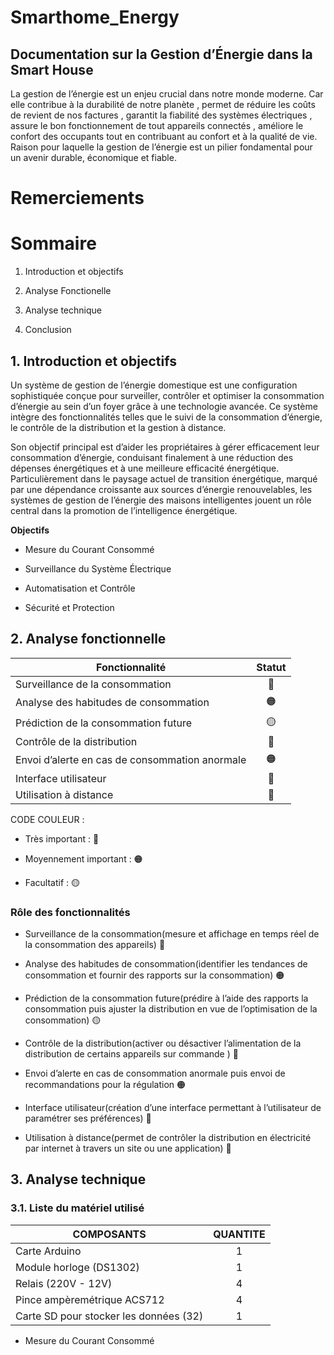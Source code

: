 # Smarthome_Energy

## Documentation sur la Gestion d’Énergie dans la Smart House
La gestion de l’énergie est un enjeu crucial dans notre monde moderne. Car elle contribue à la durabilité de notre planète , permet de réduire les coûts de revient de nos factures , garantit la fiabilité des systèmes électriques , assure le bon fonctionnement de tout appareils connectés , améliore le confort des occupants tout en  contribuant au confort et à la qualité de vie. Raison pour laquelle  la gestion de l’énergie est un pilier fondamental pour un avenir durable, économique et fiable.

# Remerciements



# Sommaire 

   1. Introduction et objectifs 

   2. Analyse Fonctionelle 

   3. Analyse technique

   4. Conclusion
      
## 1. Introduction et objectifs 

Un système de gestion de l’énergie domestique est une configuration sophistiquée conçue pour surveiller, contrôler et optimiser la consommation d’énergie au sein d’un foyer grâce à une technologie avancée. Ce système intègre des fonctionnalités telles que le suivi de la consommation d’énergie, le contrôle de la distribution et la gestion à distance.  
  
Son objectif principal est d’aider les propriétaires à gérer efficacement leur consommation d’énergie, conduisant finalement à une réduction des dépenses énergétiques et à une meilleure efficacité énergétique. Particulièrement dans le paysage actuel de transition énergétique, marqué par une dépendance croissante aux sources d’énergie renouvelables, les systèmes de gestion de l’énergie des maisons intelligentes jouent un rôle central dans la promotion de l’intelligence énergétique.

**Objectifs**

* Mesure du Courant Consommé

* Surveillance du Système Électrique

* Automatisation et Contrôle

* Sécurité et Protection

## 2. Analyse fonctionnelle
  

| Fonctionnalité                                                | Statut   |
|---------------------------------------------------------------|:--------:|
| Surveillance de la consommation                                |   🔴     |
| Analyse des habitudes de consommation                         |   🟠     |
| Prédiction de la consommation future                           |   🟡     |
| Contrôle de la distribution                                    |   🔴     |
| Envoi d’alerte en cas de consommation anormale                |   🟠     |
| Interface utilisateur                                         |   🔴     |
| Utilisation à distance                                        |   🔴

                                                      
CODE COULEUR : 

- Très important : 🔴

- Moyennement important : 🟠

- Facultatif : 🟡

### Rôle des fonctionnalités

 - Surveillance de la consommation(mesure et affichage en temps réel de la consommation des appareils) 🔴

- Analyse des habitudes de consommation(identifier les tendances de consommation et fournir des rapports sur la consommation) 🟠

- Prédiction de la consommation future(prédire à l’aide des rapports la consommation puis ajuster la distribution en vue de l’optimisation de la consommation) 🟡

- Contrôle de la distribution(activer ou désactiver l’alimentation de la distribution de certains appareils sur commande ) 🔴

- Envoi d’alerte en cas de consommation anormale puis envoi de recommandations pour la régulation 🟠

- Interface utilisateur(création d’une interface permettant à l’utilisateur de paramétrer ses préférences) 🔴

- Utilisation à distance(permet de contrôler la distribution en électricité par internet à travers un site ou une application) 🔴

## 3. Analyse technique

### 3.1. Liste du matériel utilisé

| **COMPOSANTS**                          | **QUANTITE** |
|-----------------------------------------|:------------:|
| Carte Arduino                           |      1       |
| Module horloge (DS1302)                 |      1       |
| Relais (220V - 12V)                     |      4       |
| Pince ampèremétrique ACS712             |      4       |
| Carte SD pour stocker les données (32)  |      1       |




* Mesure du Courant Consommé 



